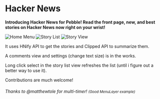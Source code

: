 # Hacker News

**Introducing Hacker News for Pebble! Read the front page, new, and best stories on Hacker News now right on your wrist!**

![Home Menu](http://f.cl.ly/items/30431D041R1P1M1z1L05/hackernews1.png)
![Story List](http://f.cl.ly/items/1a2b0A1U1c2d411h1O1V/hackernews2.png)
![Story View](http://f.cl.ly/items/1z2Q3x0M0c3E1946023s/hackernews3.png)

It uses HNify API to get the stories and Clipped API to summarize them.

A comments view and settings (change text size) is in the works.

Long click select in the story list view refreshes the list (until i figure out a better way to use it).

Contributions are much welcome!

###### Thanks to @matthewtole for multi-timer! <small>(Good MenuLayer example)</small>
